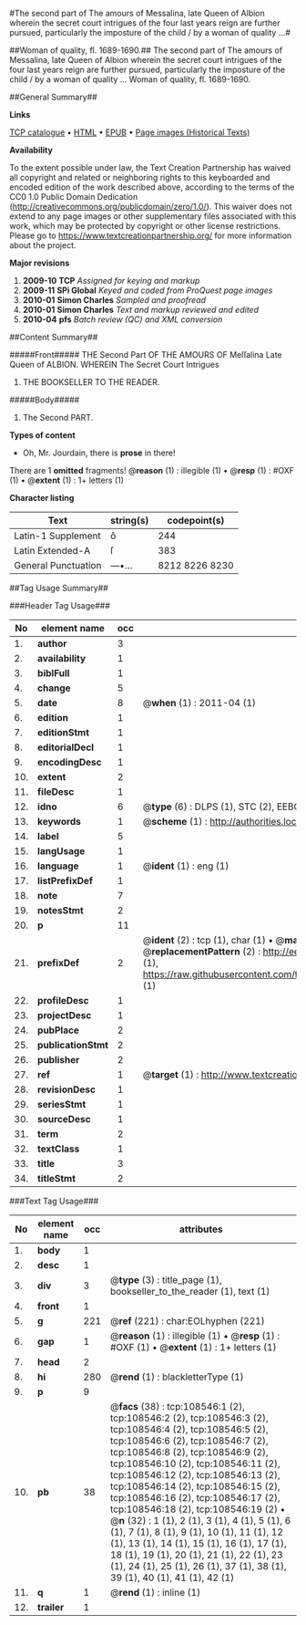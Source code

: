 #The second part of The amours of Messalina, late Queen of Albion wherein the secret court intrigues of the four last years reign are further pursued, particularly the imposture of the child / by a woman of quality ...#

##Woman of quality, fl. 1689-1690.##
The second part of The amours of Messalina, late Queen of Albion wherein the secret court intrigues of the four last years reign are further pursued, particularly the imposture of the child / by a woman of quality ...
Woman of quality, fl. 1689-1690.

##General Summary##

**Links**

[TCP catalogue](http://www.ota.ox.ac.uk/tcp/)  • 
[HTML](http://tei.it.ox.ac.uk/tcp/Texts-HTML/free/A58/A58991.html)  • 
[EPUB](http://tei.it.ox.ac.uk/tcp/Texts-EPUB/free/A58/A58991.epub) • 
[Page images (Historical Texts)](https://historicaltexts.jisc.ac.uk/eebo-19135330e)

**Availability**

To the extent possible under law, the Text Creation Partnership has waived all copyright and related or neighboring rights to this keyboarded and encoded edition of the work described above, according to the terms of the CC0 1.0 Public Domain Dedication (http://creativecommons.org/publicdomain/zero/1.0/). This waiver does not extend to any page images or other supplementary files associated with this work, which may be protected by copyright or other license restrictions. Please go to https://www.textcreationpartnership.org/ for more information about the project.

**Major revisions**

1. __2009-10__ __TCP__ *Assigned for keying and markup*
1. __2009-11__ __SPi Global__ *Keyed and coded from ProQuest page images*
1. __2010-01__ __Simon Charles__ *Sampled and proofread*
1. __2010-01__ __Simon Charles__ *Text and markup reviewed and edited*
1. __2010-04__ __pfs__ *Batch review (QC) and XML conversion*

##Content Summary##

#####Front#####
THE Second Part OF THE AMOURS OF
Meſſalina Late Queen of ALBION. WHEREIN The Secret Court Intrigues

1. THE BOOKSELLER TO THE READER.

#####Body#####

1. The Second PART.

**Types of content**

  * Oh, Mr. Jourdain, there is **prose** in there!

There are 1 **omitted** fragments! 
 @__reason__ (1) : illegible (1)  •  @__resp__ (1) : #OXF (1)  •  @__extent__ (1) : 1+ letters (1)

**Character listing**


|Text|string(s)|codepoint(s)|
|---|---|---|
|Latin-1 Supplement|ô|244|
|Latin Extended-A|ſ|383|
|General Punctuation|—•…|8212 8226 8230|

##Tag Usage Summary##

###Header Tag Usage###

|No|element name|occ|attributes|
|---|---|---|---|
|1.|__author__|3||
|2.|__availability__|1||
|3.|__biblFull__|1||
|4.|__change__|5||
|5.|__date__|8| @__when__ (1) : 2011-04 (1)|
|6.|__edition__|1||
|7.|__editionStmt__|1||
|8.|__editorialDecl__|1||
|9.|__encodingDesc__|1||
|10.|__extent__|2||
|11.|__fileDesc__|1||
|12.|__idno__|6| @__type__ (6) : DLPS (1), STC (2), EEBO-CITATION (1), OCLC (1), VID (1)|
|13.|__keywords__|1| @__scheme__ (1) : http://authorities.loc.gov/ (1)|
|14.|__label__|5||
|15.|__langUsage__|1||
|16.|__language__|1| @__ident__ (1) : eng (1)|
|17.|__listPrefixDef__|1||
|18.|__note__|7||
|19.|__notesStmt__|2||
|20.|__p__|11||
|21.|__prefixDef__|2| @__ident__ (2) : tcp (1), char (1)  •  @__matchPattern__ (2) : ([0-9\-]+):([0-9IVX]+) (1), (.+) (1)  •  @__replacementPattern__ (2) : http://eebo.chadwyck.com/downloadtiff?vid=$1&page=$2 (1), https://raw.githubusercontent.com/textcreationpartnership/Texts/master/tcpchars.xml#$1 (1)|
|22.|__profileDesc__|1||
|23.|__projectDesc__|1||
|24.|__pubPlace__|2||
|25.|__publicationStmt__|2||
|26.|__publisher__|2||
|27.|__ref__|1| @__target__ (1) : http://www.textcreationpartnership.org/docs/. (1)|
|28.|__revisionDesc__|1||
|29.|__seriesStmt__|1||
|30.|__sourceDesc__|1||
|31.|__term__|2||
|32.|__textClass__|1||
|33.|__title__|3||
|34.|__titleStmt__|2||


###Text Tag Usage###

|No|element name|occ|attributes|
|---|---|---|---|
|1.|__body__|1||
|2.|__desc__|1||
|3.|__div__|3| @__type__ (3) : title_page (1), bookseller_to_the_reader (1), text (1)|
|4.|__front__|1||
|5.|__g__|221| @__ref__ (221) : char:EOLhyphen (221)|
|6.|__gap__|1| @__reason__ (1) : illegible (1)  •  @__resp__ (1) : #OXF (1)  •  @__extent__ (1) : 1+ letters (1)|
|7.|__head__|2||
|8.|__hi__|280| @__rend__ (1) : blackletterType (1)|
|9.|__p__|9||
|10.|__pb__|38| @__facs__ (38) : tcp:108546:1 (2), tcp:108546:2 (2), tcp:108546:3 (2), tcp:108546:4 (2), tcp:108546:5 (2), tcp:108546:6 (2), tcp:108546:7 (2), tcp:108546:8 (2), tcp:108546:9 (2), tcp:108546:10 (2), tcp:108546:11 (2), tcp:108546:12 (2), tcp:108546:13 (2), tcp:108546:14 (2), tcp:108546:15 (2), tcp:108546:16 (2), tcp:108546:17 (2), tcp:108546:18 (2), tcp:108546:19 (2)  •  @__n__ (32) : 1 (1), 2 (1), 3 (1), 4 (1), 5 (1), 6 (1), 7 (1), 8 (1), 9 (1), 10 (1), 11 (1), 12 (1), 13 (1), 14 (1), 15 (1), 16 (1), 17 (1), 18 (1), 19 (1), 20 (1), 21 (1), 22 (1), 23 (1), 24 (1), 25 (1), 26 (1), 37 (1), 38 (1), 39 (1), 40 (1), 41 (1), 42 (1)|
|11.|__q__|1| @__rend__ (1) : inline (1)|
|12.|__trailer__|1||
